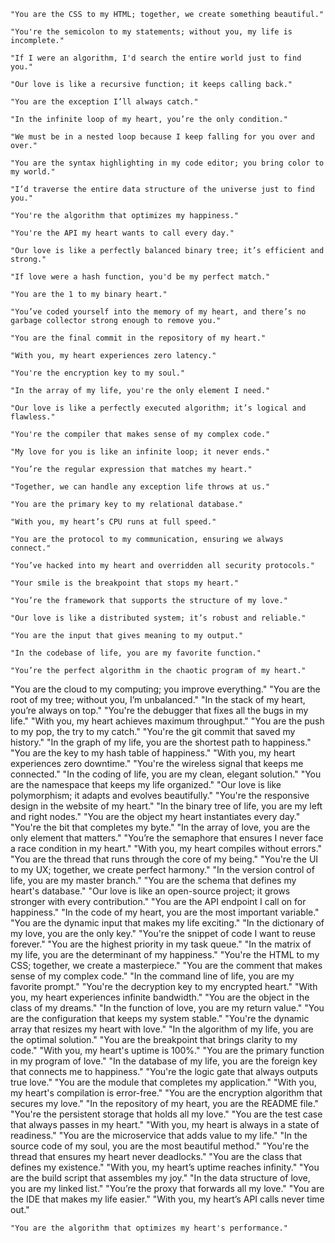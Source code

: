 
```
"You are the CSS to my HTML; together, we create something beautiful."
```

```
"You're the semicolon to my statements; without you, my life is incomplete."
```

```
"If I were an algorithm, I'd search the entire world just to find you."
```

```
"Our love is like a recursive function; it keeps calling back."
```

```
"You are the exception I’ll always catch."
```

```
"In the infinite loop of my heart, you’re the only condition."
```

```
"We must be in a nested loop because I keep falling for you over and over."
```

```
"You are the syntax highlighting in my code editor; you bring color to my world."
```

```
"I’d traverse the entire data structure of the universe just to find you."
```

```
"You're the algorithm that optimizes my happiness."
```

```
"You're the API my heart wants to call every day."
```

```
"Our love is like a perfectly balanced binary tree; it’s efficient and strong."
```

```
"If love were a hash function, you'd be my perfect match."
```

```
"You are the 1 to my binary heart."
```

```
"You’ve coded yourself into the memory of my heart, and there’s no garbage collector strong enough to remove you."
```

```
"You are the final commit in the repository of my heart."
```

```
"With you, my heart experiences zero latency."
```

```
"You're the encryption key to my soul."
```

```
"In the array of my life, you're the only element I need."
```

```
"Our love is like a perfectly executed algorithm; it’s logical and flawless."
```

```
"You're the compiler that makes sense of my complex code."
```

```
"My love for you is like an infinite loop; it never ends."
```

```
"You’re the regular expression that matches my heart."
```

```
"Together, we can handle any exception life throws at us."
```

```
"You are the primary key to my relational database."
```

```
"With you, my heart’s CPU runs at full speed."
```

```
"You are the protocol to my communication, ensuring we always connect."
```

```
"You’ve hacked into my heart and overridden all security protocols."
```

```
"Your smile is the breakpoint that stops my heart."
```

```
"You’re the framework that supports the structure of my love."
```

```
"Our love is like a distributed system; it’s robust and reliable."
```

```
"You are the input that gives meaning to my output."
```

```
"In the codebase of life, you are my favorite function."
```

```
"You’re the perfect algorithm in the chaotic program of my heart."
```

"You are the cloud to my computing; you improve everything."
"You are the root of my tree; without you, I’m unbalanced."
"In the stack of my heart, you’re always on top."
"You're the debugger that fixes all the bugs in my life."
"With you, my heart achieves maximum throughput."
"You are the push to my pop, the try to my catch."
"You're the git commit that saved my history."
"In the graph of my life, you are the shortest path to happiness."
"You are the key to my hash table of happiness."
"With you, my heart experiences zero downtime."
"You're the wireless signal that keeps me connected."
"In the coding of life, you are my clean, elegant solution."
"You are the namespace that keeps my life organized."
"Our love is like polymorphism; it adapts and evolves beautifully."
"You're the responsive design in the website of my heart."
"In the binary tree of life, you are my left and right nodes."
"You are the object my heart instantiates every day."
"You're the bit that completes my byte."
"In the array of love, you are the only element that matters."
"You’re the semaphore that ensures I never face a race condition in my heart."
"With you, my heart compiles without errors."
"You are the thread that runs through the core of my being."
"You're the UI to my UX; together, we create perfect harmony."
"In the version control of life, you are my master branch."
"You are the schema that defines my heart's database."
"Our love is like an open-source project; it grows stronger with every contribution."
"You are the API endpoint I call on for happiness."
"In the code of my heart, you are the most important variable."
"You are the dynamic input that makes my life exciting."
"In the dictionary of my love, you are the only key."
"You're the snippet of code I want to reuse forever."
"You are the highest priority in my task queue."
"In the matrix of my life, you are the determinant of my happiness."
"You're the HTML to my CSS; together, we create a masterpiece."
"You are the comment that makes sense of my complex code."
"In the command line of life, you are my favorite prompt."
"You're the decryption key to my encrypted heart."
"With you, my heart experiences infinite bandwidth."
"You are the object in the class of my dreams."
"In the function of love, you are my return value."
"You are the configuration that keeps my system stable."
"You're the dynamic array that resizes my heart with love."
"In the algorithm of my life, you are the optimal solution."
"You are the breakpoint that brings clarity to my code."
"With you, my heart's uptime is 100%."
"You are the primary function in my program of love."
"In the database of my life, you are the foreign key that connects me to happiness."
"You're the logic gate that always outputs true love."
"You are the module that completes my application."
"With you, my heart's compilation is error-free."
"You are the encryption algorithm that secures my love."
"In the repository of my heart, you are the README file."
"You're the persistent storage that holds all my love."
"You are the test case that always passes in my heart."
"With you, my heart is always in a state of readiness."
"You are the microservice that adds value to my life."
"In the source code of my soul, you are the most beautiful method."
"You're the thread that ensures my heart never deadlocks."
"You are the class that defines my existence."
"With you, my heart’s uptime reaches infinity."
"You are the build script that assembles my joy."
"In the data structure of love, you are my linked list."
"You’re the proxy that forwards all my love."
"You are the IDE that makes my life easier."
"With you, my heart’s API calls never time out."

```
"You are the algorithm that optimizes my heart's performance."
```
